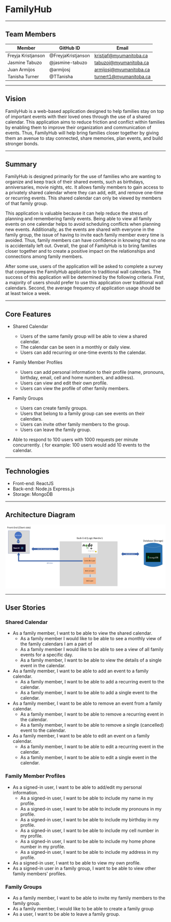 # FamilyHub
--------------

## Team Members
| Member             | GitHub ID          | Email                   |
|--------------------|--------------------|-------------------------|
| Freyja Kristjanson | @FreyjaKristjanson | kristjaf@myumanitoba.ca |
| Jasmine Tabuzo     | @jasmine-tabuzo    | tabuzoj@myumanitoba.ca  |
| Juan Armijos       | @armijosj          | armijosj@myumanitoba.ca |
| Tanisha Turner     | @TTanisha          | turnert1@myumanitoba.ca |

---

## Vision

FamilyHub is a web-based application designed to help families stay on top of important events with their loved ones through the use of a shared calendar. This application aims to reduce friction and conflict within families by enabling them to improve their organization and communication of events. Thus, FamilyHub will help bring families closer together by giving them an avenue to stay connected, share memories, plan events, and build stronger bonds. 

---

## Summary

FamilyHub is designed primarily for the use of families who are wanting to organize and keep track of their shared events, such as birthdays, anniversaries, movie nights, etc. It allows family members to gain access to a privately shared calendar where they can add, edit, and remove one-time or recurring events. This shared calendar can only be viewed by members of that family group.  

This application is valuable because it can help reduce the stress of planning and remembering family events. Being able to view all family events on one calendar helps to avoid scheduling conflicts when planning new events. Additionally, as the events are shared with everyone in the family group, the issue of having to invite each family member every time is avoided. Thus, family members can have confidence in knowing that no one is accidentally left out. Overall, the goal of FamilyHub is to bring families closer together and to create a positive impact on the relationships and connections among family members. 

After some use, users of the application will be asked to complete a survey that compares the FamilyHub application to traditional wall calendars. The success of this application will be determined by the following criteria. First, a majority of users should prefer to use this application over traditional wall calendars. Second, the average frequency of application usage should be at least twice a week. 

---

## Core Features ## 

* Shared Calendar 
    * Users of the same family group will be able to view a shared calendar.
    * The calendar can be seen in a monthly or daily view. 
    * Users can add recurring or one-time events to the calendar. 

* Family Member Profiles
    * Users can add personal information to their profile (name, pronouns, birthday, email, cell and home numbers, and address). 
    * Users can view and edit their own profile.
    * Users can view the profile of other family members. 

* Family Groups
    * Users can create family groups.
    * Users that belong to a family group can see events on their calendars.
    * Users can invite other family members to the group.
    * Users can leave the family group.

* Able to respond to 100 users with 1000 requests per minute concurrently. ( for example: 100 users would add 10 events to the calendar.

---

## Technologies ##

* Front-end: ReactJS
* Back-end: Node.js Express.js
* Storage: MongoDB

---

## Architecture Diagram

![Architecture-diagram](./docs/architecture-diagram.png)

---

## User Stories

### Shared Calendar
* As a family member, I want to be able to view the shared calendar. 
    * As a family member I would like to be able to see a monthly view of the family calendars I am a part of
    * As a family member I would like to be able to see a view of all family events for a specific day.
    * As a family member, I want to be able to view the details of a single event in the calendar. 
* As a family member, I want to be able to add an event to a family calendar. 
    * As a family member, I want to be able to add a recurring event to the calendar. 
    * As a family member, I want to be able to add a single event to the calendar. 
* As a family member, I want to be able to remove an event from a family calendar.
    * As a family member, I want to be able to remove a recurring event in the calendar. 
    * As a family member, I want to be able to remove a single (cancelled)  event to the calendar. 
* As a family member, I want to be able to edit an event on a family calendar.
    * As a family member, I want to be able to edit a recurring event in the calendar. 
    * As a family member, I want to be able to edit a single event in the calendar. 

### Family Member Profiles
* As a signed-in user, I want to be able to add/edit my personal information.   
   * As a signed-in user, I want to be able to include my name in my profile. 
   * As a signed-in user, I want to be able to include my pronouns in my profile. 
   * As a signed-in user, I want to be able to include my birthday in my profile. 
   * As a signed-in user, I want to be able to include my cell number in my profile. 
   * As a signed-in user, I want to be able to include my home phone number in my profile.
   * As a signed-in user, I want to be able to include my address in my profile. 
* As a signed-in user, I want to be able to view my own profile. 
* As a signed-in user in a family group, I want to be able to view other family members' profiles. 

### Family Groups
* As a family member, I want to be able to invite my family members to the family group.
* As a family member, I would like to be able to create a family group 
* As a user, I want to be able to leave a family group.
